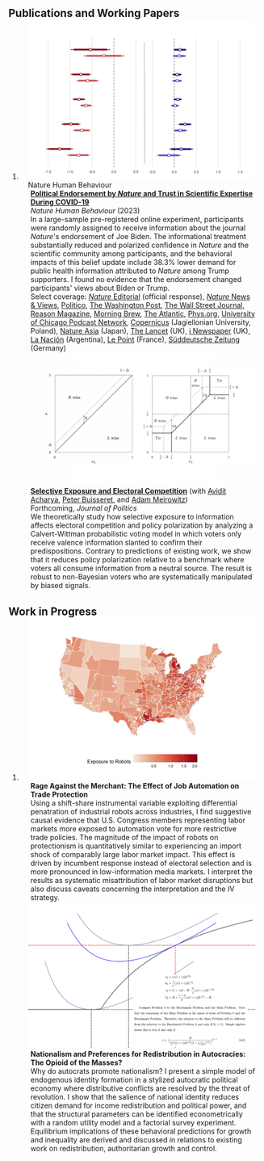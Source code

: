 <h2 id="publications" style="margin: 2px 0px -15px;">Publications and Working Papers</h2>

<div class="publications">
<ol class="bibliography">

<li>
<div class="pub-row">
  <div class="col-sm-3 abbr" style="position: relative;padding-right: 15px;padding-left: 15px;">
    <img src="assets/img/het_pr.png" class="teaser img-fluid z-depth-1">
    <abbr class="badge">Nature Human Behaviour</abbr>
  </div>

  <div class="col-sm-9" style="position: relative;padding-right: 15px;padding-left: 20px;">
    <div class="title"><span style="font-weight: bolder;"><a href="https://www.nature.com/articles/s41562-023-01537-5.epdf">Political Endorsement by <i>Nature</i> and Trust in Scientific Expertise During COVID-19</a></span></div>
    <div class="periodical"><em>Nature Human Behaviour</em> (2023)</div>
        <div class="abstract">In a large-sample pre-registered online experiment, participants were randomly assigned to receive information about the journal <i>Nature</i>'s endorsement of Joe Biden. The informational treatment substantially reduced and polarized confidence in <i>Nature</i> and the scientific community among participants, and the behavioral impacts of this belief update include 38.3% lower demand for public health information attributed to <i>Nature</i> among Trump supporters. I found no evidence that the endorsement changed participants' views about Biden or Trump. </div>
        <div class="abstract"> Select coverage: <a href="https://www.nature.com/articles/d41586-023-00789-5"><em>Nature</em> Editorial</a> (official response),  <a href="https://www.nature.com/articles/d41586-023-00799-3"><em>Nature</em> News & Views</a>, <a href="https://www.politico.com/news/magazine/2023/03/22/why-science-and-politics-dont-mix-00088269">Politico</a>, <a href="https://www.washingtonpost.com/opinions/2023/03/28/nature-editorial-trump-biden-trust-science/">The Washington Post</a>, <a href="https://www.wsj.com/articles/do-scientists-regret-not-sticking-to-the-science-a3da3f17">The Wall Street Journal</a>, <a href="https://reason.com/2023/03/23/virtue-signaling-by-scientific-journals-backfires-new-study-finds/">Reason Magazine</a>, <a href="https://www.morningbrew.com/daily/stories/2023/03/21/what-happens-when-nature-wades-into-politics">Morning Brew</a>, <a href="https://www.theatlantic.com/ideas/archive/2023/04/front-yard-placards-nimby-dei-refugees/673706/">The Atlantic</a>, <a href="https://phys.org/news/2023-03-political-economist-impact-journal-nature.html">Phys.org</a>, <a href="https://podcasts.apple.com/us/podcast/do-political-endorsements-undermine-trust-in-science/id1496412542?i=1000608604670">University of Chicago Podcast Network</a>, <a href="https://www.youtube.com/watch?v=rFLGoU_zxsg">Copernicus</a> (Jagiellonian University, Poland), <a href="https://www.natureasia.com/ja-jp/research/highlight/14429">Nature Asia</a> (Japan), <a href="https://www.thelancet.com/journals/lancet/article/PIIS0140-6736(23)01227-8/fulltext">The Lancet</a> (UK), <a href="https://inews.co.uk/opinion/science-and-politics-shouldnt-mix-as-scientific-journal-nature-has-discovered-2229379">i Newspaper</a> (UK), <a href="https://www.lanacion.com.ar/opinion/nota-mental-de-galileo-a-trump-ciencia-confianza-y-politica-nid26032023/">La Nación</a> (Argentina), <a href="https://www.lepoint.fr/sciences-nature/science-en-abus-de-confiance-07-04-2023-2515340_1924.php">Le Point</a> (France), <a href="https://www.sueddeutsche.de/wissen/polarisierung-haltung-vertrauen-1.5878692">Süddeutsche Zeitung</a> (Germany)</div>
  </div>
</div>

<div class="pub-row">
  <div class="col-sm-3 abbr" style="position: relative;padding-right: 15px;padding-left: 15px;">
    <img src="assets/img/compstat_se.png" class="teaser img-fluid z-depth-1">
  </div>

  <div class="col-sm-9" style="position: relative;padding-right: 15px;padding-left: 20px;">
    <div class="title"><span style="font-weight: bolder;"><a href="https://floydjzhang.github.io/ABMZ.pdf">Selective Exposure and Electoral Competition</a></span> (with <a href="https://www.aviditacharya.com">Avidit Acharya</a>, <a href="https://sites.google.com/view/pbuisseret/home?pli=1">Peter Buisseret</a>, and <a href="https://politicalscience.yale.edu/people/adam-meirowitz">Adam Meirowitz</a>)</div>
    <div class="periodical">Forthcoming,  <em>Journal of Politics</em></div>
    <div class="abstract">We theoretically study how selective exposure to information affects electoral competition and policy polarization by analyzing a Calvert-Wittman probabilistic voting model in which voters only receive valence information slanted to confirm their predispositions. Contrary to predictions of existing work, we show that it reduces policy polarization relative to a benchmark where voters all consume information from a neutral source. The result is robust to non-Bayesian voters who are systematically manipulated by biased signals. </div>
  </div>
</div>
</li>
  
<br>

</ol>
</div>

<h2 id="publications" style="margin: 2px 0px -15px;">Work in Progress</h2>

<div class="publications">
<ol class="bibliography">




<li>
<div class="pub-row">
  <div class="col-sm-3 abbr" style="position: relative;padding-right: 15px;padding-left: 15px;">
    <img src="assets/img/cd.png" class="teaser img-fluid z-depth-1">
  </div>

  <div class="col-sm-9" style="position: relative;padding-right: 15px;padding-left: 20px;">
    <div class="title"><span style="font-weight: bolder;">Rage Against the Merchant: The Effect of Job Automation on Trade Protection</span></div>
        <div class="abstract"> Using a shift-share instrumental variable exploiting differential penatration of industrial robots across industries, I find suggestive causal evidence that U.S. Congress members representing labor markets more exposed to automation vote for more restrictive trade policies. The magnitude of the impact of robots on protectionism is quantitatively similar to experiencing an import shock of comparably large labor market impact. This effect is driven by incumbent response instead of electoral selection and is more pronounced in low-information media markets. I interpret the results as systematic misattribution of labor market disruptions but also discuss caveats concerning the interpretation and the IV strategy.  </div>
  </div>
</div>

<div class="pub-row">
  <div class="col-sm-3 abbr" style="position: relative;padding-right: 15px;padding-left: 15px;">
    <img src="assets/img/IC_text.png" class="teaser img-fluid z-depth-1">
  </div>

  <div class="col-sm-9" style="position: relative;padding-right: 15px;padding-left: 20px;">
    <div class="title"><span style="font-weight: bolder;">Nationalism and Preferences for Redistribution in Autocracies: The Opioid of the Masses?</span></div>
        <div class="abstract"> Why do autocrats promote nationalism? I present a simple model of endogenous identity formation in a stylized autocratic political economy where distributive conflicts are resolved by the threat of revolution. I show that the salience of national identity reduces citizen demand for income redistribution and political power, and that the structural parameters can be identified econometrically with a random utility model and a factorial survey experiment. Equilibrium implications of these behavioral predictions for growth and inequality are derived and discussed in relations to existing work on redistribution, authoritarian growth and control. </div>
  </div>
</div>
</li>
  
<br>

</ol>
</div>
